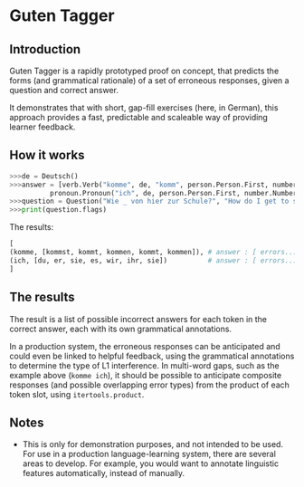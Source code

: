 # Guten Tagger
## Introduction ##
Guten Tagger is a rapidly prototyped proof on concept, that predicts the forms (and grammatical rationale) of a set of erroneous responses, given a question and correct answer.

It demonstrates that with short, gap-fill exercises (here, in German), this approach provides a fast, predictable and scaleable way of providing learner feedback.

## How it works ##

```python
>>>de = Deutsch()
>>>answer = [verb.Verb("komme", de, "komm", person.Person.First, number.Number.Singular),
          pronoun.Pronoun("ich", de, person.Person.First, number.Number.Singular, gender.Gender.Unexpressed)]
>>>question = Question("Wie _ von hier zur Schule?", "How do I get to school?", answer)
>>>print(question.flags)
```

The results:
```python
[
(komme, [kommst, kommt, kommen, kommt, kommen]), # answer : [ errors... ]
(ich, [du, er, sie, es, wir, ihr, sie])			 # answer : [ errors... ]
]
```

## The results ##
The result is a list of possible incorrect answers for each token in the correct answer, each with its own grammatical annotations.

In a production system, the erroneous responses can be anticipated and could even be linked to helpful feedback, using the grammatical annotations to determine the type of L1 interference. In multi-word gaps, such as the example above (`komme ich`), it should be possible to anticipate composite responses (and possible overlapping error types) from the product of each token slot, using `itertools.product`.

## Notes ##
* This is only for demonstration purposes, and not intended to be used. For use in a production language-learning system, there are several areas to develop. For example, you would want to annotate linguistic features automatically, instead of manually.